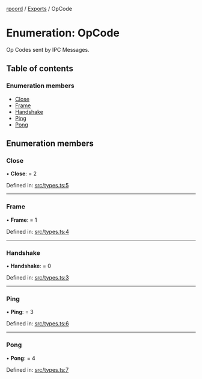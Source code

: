 [rpcord](../README.md) / [Exports](../modules.md) / OpCode

# Enumeration: OpCode

Op Codes sent by IPC Messages.

## Table of contents

### Enumeration members

- [Close](opcode.md#close)
- [Frame](opcode.md#frame)
- [Handshake](opcode.md#handshake)
- [Ping](opcode.md#ping)
- [Pong](opcode.md#pong)

## Enumeration members

### Close

• **Close**: = 2

Defined in: [src/types.ts:5](https://github.com/DjDeveloperr/RPCord/blob/ac2ab55/src/types.ts#L5)

___

### Frame

• **Frame**: = 1

Defined in: [src/types.ts:4](https://github.com/DjDeveloperr/RPCord/blob/ac2ab55/src/types.ts#L4)

___

### Handshake

• **Handshake**: = 0

Defined in: [src/types.ts:3](https://github.com/DjDeveloperr/RPCord/blob/ac2ab55/src/types.ts#L3)

___

### Ping

• **Ping**: = 3

Defined in: [src/types.ts:6](https://github.com/DjDeveloperr/RPCord/blob/ac2ab55/src/types.ts#L6)

___

### Pong

• **Pong**: = 4

Defined in: [src/types.ts:7](https://github.com/DjDeveloperr/RPCord/blob/ac2ab55/src/types.ts#L7)
